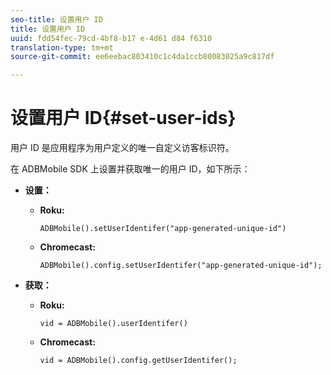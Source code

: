 ```yaml
---
seo-title: 设置用户 ID
title: 设置用户 ID
uuid: fdd54fec-79cd-4bf8-b17 e-4d61 d84 f6310
translation-type: tm+mt
source-git-commit: ee6eebac803410c1c4da1ccb80083025a9c817df

---
```



# 设置用户 ID{#set-user-ids}

用户 ID 是应用程序为用户定义的唯一自定义访客标识符。

在 ADBMobile SDK 上设置并获取唯一的用户 ID，如下所示：

* **设置：**

   * **Roku:**

      ```
      ADBMobile().setUserIdentifer("app-generated-unique-id")
      ```

   * **Chromecast:**

      ```
      ADBMobile().config.setUserIdentifer("app-generated-unique-id");
      ```

* **获取：**

   * **Roku:**

      ```
      vid = ADBMobile().userIdentifer()
      ```

   * **Chromecast:**

      ```
      vid = ADBMobile().config.getUserIdentifer();
      ```
